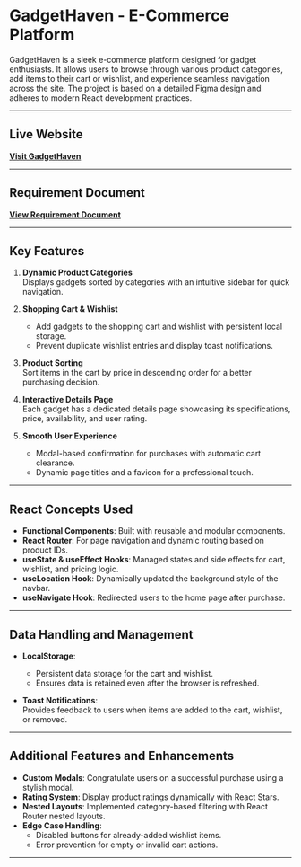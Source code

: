 # GadgetHaven - E-Commerce Platform

GadgetHaven is a sleek e-commerce platform designed for gadget enthusiasts. It allows users to browse through various product categories, add items to their cart or wishlist, and experience seamless navigation across the site. The project is based on a detailed Figma design and adheres to modern React development practices.

---

## Live Website
[**Visit GadgetHaven**](https://heaven-gadget-8.netlify.app/)  


---

## Requirement Document
[**View Requirement Document**](https://github.com/programming-hero-web-course-4/b10a8-gadget-heaven-mumtahinaa)  


---

## Key Features

1. **Dynamic Product Categories**  
   Displays gadgets sorted by categories with an intuitive sidebar for quick navigation.  
   
2. **Shopping Cart & Wishlist**  
   - Add gadgets to the shopping cart and wishlist with persistent local storage.  
   - Prevent duplicate wishlist entries and display toast notifications.  

3. **Product Sorting**  
   Sort items in the cart by price in descending order for a better purchasing decision.  

4. **Interactive Details Page**  
   Each gadget has a dedicated details page showcasing its specifications, price, availability, and user rating.  

5. **Smooth User Experience**  
   - Modal-based confirmation for purchases with automatic cart clearance.  
   - Dynamic page titles and a favicon for a professional touch.  

---

## React Concepts Used

- **Functional Components**: Built with reusable and modular components.  
- **React Router**: For page navigation and dynamic routing based on product IDs.  
- **useState & useEffect Hooks**: Managed states and side effects for cart, wishlist, and pricing logic.  
- **useLocation Hook**: Dynamically updated the background style of the navbar.  
- **useNavigate Hook**: Redirected users to the home page after purchase.  

---

## Data Handling and Management

- **LocalStorage**:  
  - Persistent data storage for the cart and wishlist.  
  - Ensures data is retained even after the browser is refreshed.  

- **Toast Notifications**:  
  Provides feedback to users when items are added to the cart, wishlist, or removed.

---

## Additional Features and Enhancements
  
- **Custom Modals**: Congratulate users on a successful purchase using a stylish modal.  
- **Rating System**: Display product ratings dynamically with React Stars.  
- **Nested Layouts**: Implemented category-based filtering with React Router nested layouts.  
- **Edge Case Handling**:  
  - Disabled buttons for already-added wishlist items.  
  - Error prevention for empty or invalid cart actions.  

---
